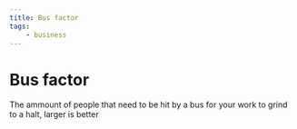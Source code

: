 ```yaml
---
title: Bus factor
tags:
    - business
---
```


# Bus factor

The ammount of people that need to be hit by a bus for your work to grind to a halt, larger is better
